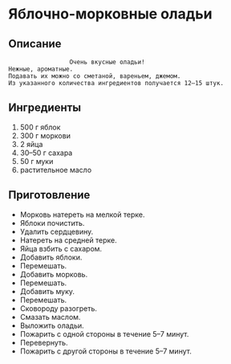 # Яблочно-морковные оладьи
##  Описание

                     Очень вкусные оладьи!
    Нежные, ароматные.
    Подавать их можно со сметаной, вареньем, джемом.
    Из указанного количества ингредиентов получается 12–15 штук.

## Ингредиенты
1. 500 г яблок
2. 300 г моркови
3. 2 яйца
4. 30–50 г сахара
5. 50 г муки
6. растительное масло

## Приготовление

- Морковь натереть на мелкой терке.
- Яблоки почистить.
- Удалить сердцевину.
- Натереть на средней терке.
- Яйца взбить с сахаром.
- Добавить яблоки.
- Перемешать.
- Добавить морковь.
- Перемешать.
- Добавить муку.
- Перемешать.
- Сковороду разогреть.
- Смазать маслом.
- Выложить оладьи.
- Пожарить с одной стороны в течение 5–7 минут.
- Перевернуть.
- Пожарить с другой стороны в течение 5–7 минут.

